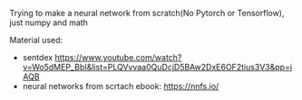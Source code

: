 Trying to make a neural network from scratch(No Pytorch or Tensorflow), just numpy and math

Material used:

- sentdex https://www.youtube.com/watch?v=Wo5dMEP_BbI&list=PLQVvvaa0QuDcjD5BAw2DxE6OF2tius3V3&pp=iAQB
- neural networks from scrtach ebook: https://nnfs.io/
